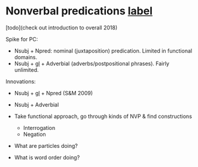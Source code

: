 # Nonverbal predications [label](nonverbal)

[todo](check out introduction to overall 2018)

Spike for PC:

* Nsubj + Npred: nominal (juxtaposition) predication. Limited in functional domains.
* Nsubj + [gl](cop) + Adverbial (adverbs/postpositional phrases). Fairly unlimited.

Innovations:

* Nsubj + [gl](cop) + Npred (S&M 2009)
* Nsubj + Adverbial

* Take functional approach, go through kinds of NVP & find constructions
    * Interrogation
    * Negation
* What are particles doing?
* What is word order doing?